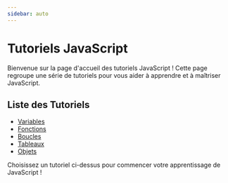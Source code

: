 ```yaml
---
sidebar: auto
---
```


# Tutoriels JavaScript

Bienvenue sur la page d'accueil des tutoriels JavaScript ! Cette page regroupe une série de tutoriels pour vous aider à apprendre et à maîtriser JavaScript.

## Liste des Tutoriels

- [Variables](/javascript/variables.html)
- [Fonctions](/javascript/fonctions.html)
- [Boucles](/javascript/boucles.html)
- [Tableaux](/javascript/tableaux.html)
- [Objets](/javascript/objets.html)

Choisissez un tutoriel ci-dessus pour commencer votre apprentissage de JavaScript !